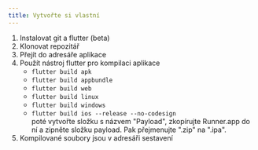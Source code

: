 ```yaml
---
title: Vytvořte si vlastní
---
```


1. Instalovat git a flutter (beta)
2. Klonovat repozitář
3. Přejít do adresáře aplikace
4. Použít nástroj flutter pro kompilaci aplikace
   - `flutter build apk`
   - `flutter build appbundle`
   - `flutter build web`
   - `flutter build linux`
   - `flutter build windows`
   - `flutter build ios --release --no-codesign`\
     poté vytvořte složku s názvem "Payload", zkopírujte Runner.app do ní a zipněte složku payload. Pak přejmenujte ".zip" na ".ipa".
5. Kompilované soubory jsou v adresáři sestavení
